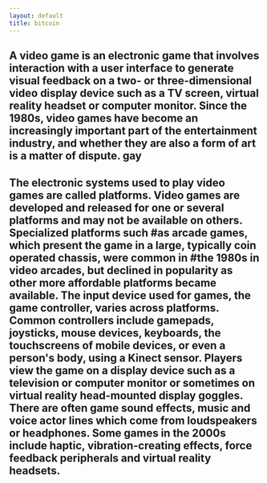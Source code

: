 ```yaml
---
layout: default
title: bitcoin
---
```

## A video game is an electronic game that involves interaction with a user interface to generate     visual feedback on a two- or three-dimensional video display device such as a TV screen, virtual  reality headset or computer monitor. Since the 1980s, video games have become an increasingly      important part of the entertainment industry, and whether they are also a form of art is a matter  of dispute. gay

## The electronic systems used to play video games are called platforms. Video games are developed  and released for one or several platforms and may not be available on others. Specialized        platforms such #as arcade games, which present the game in a large, typically coin operated        chassis, were common in #the 1980s in video arcades, but declined in popularity as other more     affordable platforms became available. The input device used for games, the game controller, varies across platforms. Common controllers include gamepads, joysticks, mouse devices, keyboards, the touchscreens of mobile devices, or even a person's body, using a Kinect sensor. Players view the game on a display device such as a television or computer monitor or sometimes on virtual reality head-mounted display goggles. There are often game sound effects, music and voice actor lines which come from loudspeakers or headphones. Some games in the 2000s include haptic, vibration-creating effects, force feedback peripherals and virtual reality headsets.





